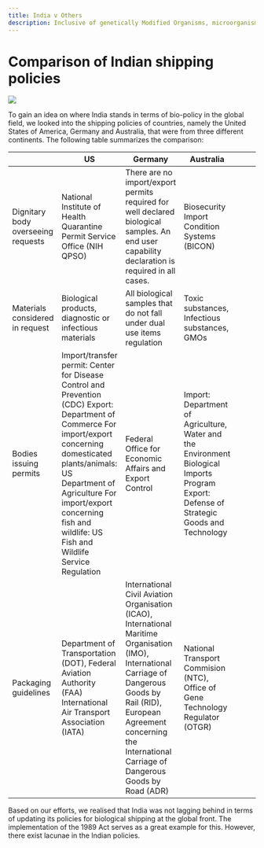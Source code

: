 ```yaml
---
title: India v Others
description: Inclusive of genetically Modified Organisms, microorganisms, nucleic acids, proteins and cultures
---
```


# Comparison of Indian shipping policies

![](https://images.unsplash.com/photo-1562504208-03d85cc8c23e?ixid=MnwxMjA3fDB8MHxwaG90by1wYWdlfHx8fGVufDB8fHx8&ixlib=rb-1.2.1&auto=format&fit=crop&w=1740&q=80)


To gain an idea on where India stands in terms of bio-policy in the global field, we looked into the shipping policies of countries, namely the United States of America, Germany and Australia, that were from three different continents. The following table summarizes the comparison:

|                                    | US                                                                                                                                                                                                                                                                                    | Germany                                                                                                                                                                                                                                           | Australia                                                                                                                                  |   |   |   |   |
|------------------------------------|---------------------------------------------------------------------------------------------------------------------------------------------------------------------------------------------------------------------------------------------------------------------------------------|---------------------------------------------------------------------------------------------------------------------------------------------------------------------------------------------------------------------------------------------------|--------------------------------------------------------------------------------------------------------------------------------------------|---|---|---|---|
| Dignitary body overseeing requests | National Institute of Health Quarantine Permit Service Office (NIH QPSO)                                                                                                                                                                                                              | There are no import/export permits required for well declared biological samples. An end user capability declaration is required in all cases.                                                                                                    | Biosecurity Import Condition Systems (BICON)                                                                                               |   |   |   |   |
| Materials considered in request    | Biological products, diagnostic or infectious materials                                                                                                                                                                                                                               | All biological samples that do not fall under dual use items regulation                                                                                                                                                                           | Toxic substances, Infectious substances, GMOs                                                                                              |   |   |   |   |
| Bodies issuing permits             | Import/transfer permit: Center for Disease Control and Prevention (CDC) Export: Department of Commerce For import/export concerning domesticated plants/animals: US Department of Agriculture For import/export concerning fish and wildlife: US Fish and Wildlife Service Regulation | Federal Office for Economic Affairs and Export Control                                                                                                                                                                                            | Import: Department of Agriculture, Water and the Environment Biological Imports Program  Export: Defense of Strategic Goods and Technology |   |   |   |   |
| Packaging guidelines               | Department of Transportation (DOT), Federal Aviation Authority (FAA) International Air Transport Association (IATA)                                                                                                                                                                   | International Civil Aviation Organisation (ICAO), International Maritime Organisation (IMO),  International Carriage of Dangerous Goods by Rail (RID),  European Agreement concerning the International Carriage of Dangerous Goods by Road (ADR) | National Transport Commision (NTC), Office of Gene Technology Regulator (OTGR)                                                             |   |   |   |   |

Based on our efforts, we realised that India was not lagging behind in terms of updating its policies for biological shipping at the global front. The implementation of the 1989 Act serves as a great example for this. However, there exist lacunae in the Indian policies.